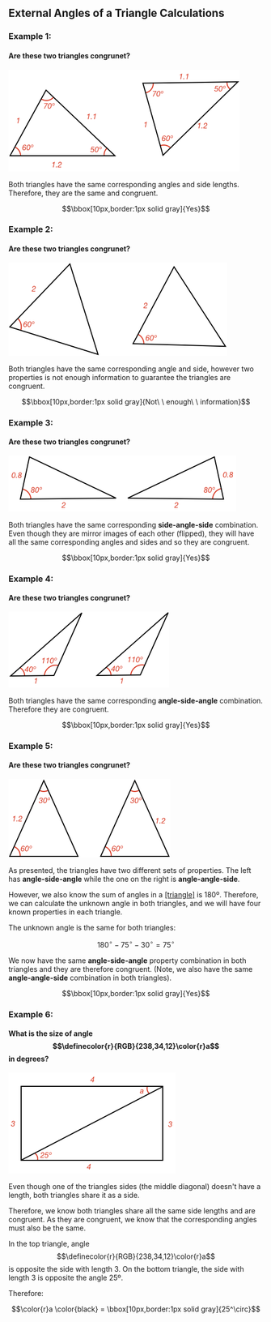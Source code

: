 ## External Angles of a Triangle Calculations

### Example 1:

#### Are these two triangles congrunet?

![](ex1.png)

Both triangles have the same corresponding angles and side lengths. Therefore, they are the same and congruent.

$$\bbox[10px,border:1px solid gray]{Yes}$$


### Example 2:

#### Are these two triangles congrunet?

![](ex2.png)

Both triangles have the same corresponding angle and side, however two properties is not enough information to guarantee the triangles are congruent.

$$\bbox[10px,border:1px solid gray]{Not\ \ enough\ \ information}$$

### Example 3:

#### Are these two triangles congrunet?

![](ex3.png)

Both triangles have the same corresponding **side-angle-side** combination. Even though they are mirror images of each other (flipped), they will have all the same corresponding angles and sides and so they are congruent.

$$\bbox[10px,border:1px solid gray]{Yes}$$

### Example 4:

#### Are these two triangles congrunet?

![](ex4.png)

Both triangles have the same corresponding **angle-side-angle** combination. Therefore they are congruent.

$$\bbox[10px,border:1px solid gray]{Yes}$$

### Example 5:

#### Are these two triangles congrunet?

![](ex5.png)

As presented, the triangles have two different sets of properties. The left has **angle-side-angle** while the one on the right is **angle-angle-side**.

However, we also know the sum of angles in a [[triangle]]((qr,'Math/Geometry_1/Triangles/base/AngleSumPres',#00756F)) is 180º. Therefore, we can calculate the unknown angle in both triangles, and we will have four known properties in each triangle.

The unknown angle is the same for both triangles:

$$180^\circ - 75^\circ - 30^\circ = 75^\circ$$

We now have the same **angle-side-angle** property combination in both triangles and they are therefore congruent. (Note, we also have the same **angle-angle-side** combination in both triangles).

$$\bbox[10px,border:1px solid gray]{Yes}$$

### Example 6:

#### What is the size of angle $$\definecolor{r}{RGB}{238,34,12}\color{r}a$$ in degrees?

![](ex6.png)

Even though one of the triangles sides (the middle diagonal) doesn't have a length, both triangles share it as a side.

Therefore, we know both triangles share all the same side lengths and are congruent. As they are congruent, we know that the corresponding angles must also be the same.

In the top triangle, angle $$\definecolor{r}{RGB}{238,34,12}\color{r}a$$ is opposite the side with length 3. On the bottom triangle, the side with length 3 is opposite the angle 25º.

Therefore:

$$\color{r}a \color{black} = \bbox[10px,border:1px solid gray]{25^\circ}$$

